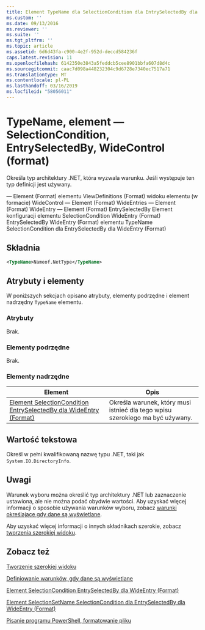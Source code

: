 ```yaml
---
title: Element TypeName dla SelectionCondition dla EntrySelectedBy dla WideControl (Format) | Dokumentacja firmy Microsoft
ms.custom: ''
ms.date: 09/13/2016
ms.reviewer: ''
ms.suite: ''
ms.tgt_pltfrm: ''
ms.topic: article
ms.assetid: 6d6d43fa-c900-4e2f-952d-deccd584236f
caps.latest.revision: 11
ms.openlocfilehash: 6142350e3843a5feddcb5cee8901bbfa607d8d4c
ms.sourcegitcommit: caac7d098a448232304c9d6728e7340ec7517a71
ms.translationtype: MT
ms.contentlocale: pl-PL
ms.lasthandoff: 03/16/2019
ms.locfileid: "58056011"
---
```

# <a name="typename-element-for-selectioncondition-for-entryselectedby-for-widecontrol-format"></a>TypeName, element — SelectionCondition, EntrySelectedBy, WideControl (format)

Określa typ architektury .NET, która wyzwala warunku. Jeśli występuje ten typ definicji jest używany.

— Element (Format) elementu ViewDefinitions (Format) widoku elementu (w formacie) WideControl — Element (Format) WideEntries — Element (Format) WideEntry — Element (Format) EntrySelectedBy Element konfiguracji elementu SelectionCondition WideEntry (Format) EntrySelectedBy WideEntry (Format) elementu TypeName SelectionCondition dla EntrySelectedBy dla WideEntry (Format)

## <a name="syntax"></a>Składnia

```xml
<TypeName>Nameof.NetType</TypeName>
```

## <a name="attributes-and-elements"></a>Atrybuty i elementy

W poniższych sekcjach opisano atrybuty, elementy podrzędne i element nadrzędny `TypeName` elementu.

### <a name="attributes"></a>Atrybuty

Brak.

### <a name="child-elements"></a>Elementy podrzędne

Brak.

### <a name="parent-elements"></a>Elementy nadrzędne

|Element|Opis|
|-------------|-----------------|
|[Element SelectionCondition EntrySelectedBy dla WideEntry (Format)](./selectioncondition-element-for-entryselectedby-for-widecontrol-format.md)|Określa warunek, który musi istnieć dla tego wpisu szerokiego ma być używany.|

## <a name="text-value"></a>Wartość tekstowa

Określ w pełni kwalifikowaną nazwę typu .NET, taki jak `System.IO.DirectoryInfo`.

## <a name="remarks"></a>Uwagi

Warunek wyboru można określić typ architektury .NET lub zaznaczenie ustawiona, ale nie można podać obydwie wartości. Aby uzyskać więcej informacji o sposobie używania warunków wyboru, zobacz [warunki określające gdy dane są wyświetlane](./defining-conditions-for-displaying-data.md).

Aby uzyskać więcej informacji o innych składnikach szerokie, zobacz [tworzenia szerokiej widoku](./creating-a-wide-view.md).

## <a name="see-also"></a>Zobacz też

[Tworzenie szerokiej widoku](./creating-a-wide-view.md)

[Definiowanie warunków, gdy dane są wyświetlane](./defining-conditions-for-displaying-data.md)

[Element SelectionCondition EntrySelectedBy dla WideEntry (Format)](./selectioncondition-element-for-entryselectedby-for-widecontrol-format.md)

[Element SelectionSetName SelectionCondition dla EntrySelectedBy dla WideEntry (Format)](./selectionsetname-element-for-selectioncondition-for-entryselectedby-for-wideentry-format.md)

[Pisanie programu PowerShell, formatowanie pliku](./writing-a-powershell-formatting-file.md)
